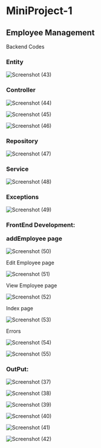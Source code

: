 # MiniProject-1

<h2>Employee Management</h2>

<p>Backend Codes</p>

<h3>Entity</h3>

![Screenshot (43)](https://github.com/user-attachments/assets/63d62acc-8232-4ecd-adf8-0fe6bb3da3c3)

<h3>Controller</h3>

![Screenshot (44)](https://github.com/user-attachments/assets/9b37da7f-40a8-40cd-9f74-262e5ef73d69)

![Screenshot (45)](https://github.com/user-attachments/assets/bd09939c-4677-4962-9121-ed66d89812b6)

![Screenshot (46)](https://github.com/user-attachments/assets/03828eea-6714-4cb1-b8fc-7aa5ff155f33)

<h3>Repository</h3>

![Screenshot (47)](https://github.com/user-attachments/assets/93b56f39-6440-473b-9d23-2ad50a123abc)

<h3>Service</h3>

![Screenshot (48)](https://github.com/user-attachments/assets/2c9b0d47-0d7e-4761-8b47-8d44cc5037e7)

<h3>Exceptions</h3>

![Screenshot (49)](https://github.com/user-attachments/assets/f1d059f6-2d50-4f6d-bd91-3f7d40c46c15)

<h3>FrontEnd Development: 

addEmployee page
</h3>

![Screenshot (50)](https://github.com/user-attachments/assets/971af13c-780e-4ec1-abf6-e23cdb8d5f87)

<p>Edit Employee page</p>

![Screenshot (51)](https://github.com/user-attachments/assets/d0f6a8f9-b58f-4816-828c-454f9ebf9a6c)

<p>View Employee page</p>

![Screenshot (52)](https://github.com/user-attachments/assets/7335b6d9-a1d1-46bd-b5f9-5b1666f08efe)

<p>Index page</p>

![Screenshot (53)](https://github.com/user-attachments/assets/466614ce-881c-489a-9738-6ba75d5b50cf)

<p>Errors</p>

![Screenshot (54)](https://github.com/user-attachments/assets/17efc2bd-4fcb-4316-8920-8c3a1aabd0ed)

![Screenshot (55)](https://github.com/user-attachments/assets/234deffb-de10-4cdc-ae1c-9bed8848115c)

<h3>OutPut: </h3>

![Screenshot (37)](https://github.com/user-attachments/assets/e6201df7-a1e2-4e53-bef9-e1297528d232)

![Screenshot (38)](https://github.com/user-attachments/assets/91d91a59-1437-4994-897f-354c4f2db71f)

![Screenshot (39)](https://github.com/user-attachments/assets/28b0f0f7-1473-491d-926a-02c2f243091d)

![Screenshot (40)](https://github.com/user-attachments/assets/3a37ebd5-6f96-42b5-8b9d-5c4f100e5c2d)

![Screenshot (41)](https://github.com/user-attachments/assets/7da90052-ee50-4f18-9c1c-3a8a56d27944)

![Screenshot (42)](https://github.com/user-attachments/assets/87569c81-d612-45da-a153-11f0191e5a4f)





